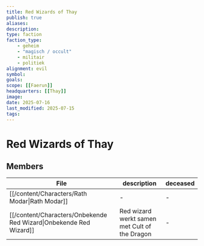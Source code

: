 ```yaml
---
title: Red Wizards of Thay
publish: true
aliases: 
description: 
type: faction
faction_type: 	
	- geheim
	- "magisch / occult"
	- militair
	- politiek
alignment: evil
symbol:
goals:
scope: [[Faerun]]
headquarters: [[Thay]]
image: 
date: 2025-07-16
last_modified: 2025-07-15
tags: 
---
```


# Red Wizards of Thay

## Members
| File                                                                 | description                                   | deceased |
| -------------------------------------------------------------------- | --------------------------------------------- | -------- |
| [[/content/Characters/Rath Modar\|Rath Modar]]                     | \-                                            | \-       |
| [[/content/Characters/Onbekende Red Wizard\|Onbekende Red Wizard]] | Red wizard werkt samen met Cult of the Dragon | \-       |
